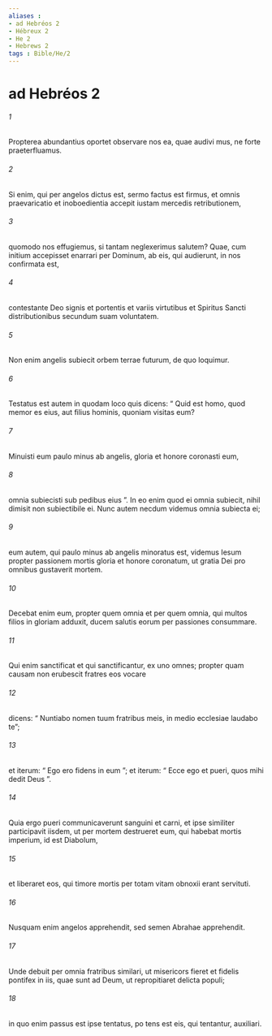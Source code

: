```yaml
---
aliases : 
- ad Hebréos 2
- Hébreux 2
- He 2
- Hebrews 2
tags : Bible/He/2
---
```


# ad Hebréos 2

###### 1
Propterea abundantius oportet observare nos ea, quae audivi mus, ne forte praeterfluamus. 
###### 2
Si enim, qui per angelos dictus est, sermo factus est firmus, et omnis praevaricatio et inoboedientia accepit iustam mercedis retributionem, 
###### 3
quomodo nos effugiemus, si tantam neglexerimus salutem? Quae, cum initium accepisset enarrari per Dominum, ab eis, qui audierunt, in nos confirmata est, 
###### 4
contestante Deo signis et portentis et variis virtutibus et Spiritus Sancti distributionibus secundum suam voluntatem.
###### 5
Non enim angelis subiecit orbem terrae futurum, de quo loquimur. 
###### 6
Testatus est autem in quodam loco quis dicens: “ Quid est homo, quod memor es eius, aut filius hominis, quoniam visitas eum?
###### 7
Minuisti eum paulo minus ab angelis, gloria et honore coronasti eum,
###### 8
omnia subiecisti sub pedibus eius ”. In eo enim quod ei omnia subiecit, nihil dimisit non subiectibile ei. Nunc autem necdum videmus omnia subiecta ei; 
###### 9
eum autem, qui paulo minus ab angelis minoratus est, videmus Iesum propter passionem mortis gloria et honore coronatum, ut gratia Dei pro omnibus gustaverit mortem.
###### 10
Decebat enim eum, propter quem omnia et per quem omnia, qui multos filios in gloriam adduxit, ducem salutis eorum per passiones consummare. 
###### 11
Qui enim sanctificat et qui sanctificantur, ex uno omnes; propter quam causam non erubescit fratres eos vocare 
###### 12
dicens: “ Nuntiabo nomen tuum fratribus meis, in medio ecclesiae laudabo te”;
###### 13
et iterum: “ Ego ero fidens in eum ”; et iterum: “ Ecce ego et pueri, quos mihi dedit Deus ”.
###### 14
Quia ergo pueri communicaverunt sanguini et carni, et ipse similiter participavit iisdem, ut per mortem destrueret eum, qui habebat mortis imperium, id est Diabolum, 
###### 15
et liberaret eos, qui timore mortis per totam vitam obnoxii erant servituti. 
###### 16
Nusquam enim angelos apprehendit, sed semen Abrahae apprehendit. 
###### 17
Unde debuit per omnia fratribus similari, ut misericors fieret et fidelis pontifex in iis, quae sunt ad Deum, ut repropitiaret delicta populi; 
###### 18
in quo enim passus est ipse tentatus, po tens est eis, qui tentantur, auxiliari.  
